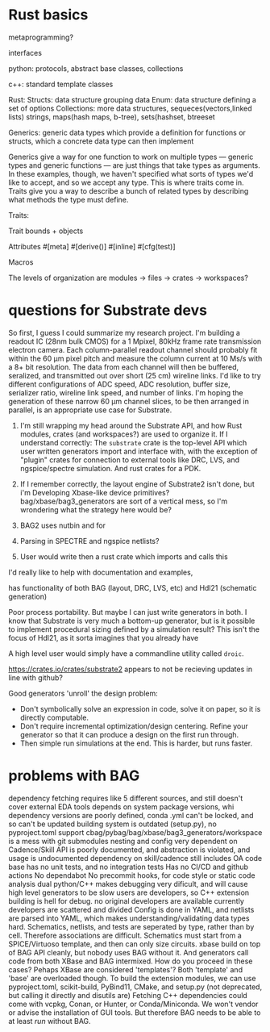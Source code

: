 # Rust basics

metaprogramming? 

interfaces

python: protocols, abstract base classes, collections

c++: standard template classes

Rust: 
Structs: data structure grouping data
Enum: data structure defining a set of options
Collections: more data structures, sequeces(vectors,linked lists) strings, maps(hash maps, b-tree), sets(hashset, btreeset

Generics: generic data types which provide a definition for functions or structs, which a concrete data type can then implement

Generics give a way for one function to work on multiple types — generic types and generic functions — are just things that take types as arguments. In these examples, though, we haven't specified what sorts of types we'd like to accept, and so we accept any type. This is where traits come in. Traits give you a way to describe a bunch of related types by describing what methods the type must define.

Traits: 

Trait bounds + objects

Attributes	#[meta]	#[derive()]	#[inline]	#[cfg(test)]

Macros


The levels of organization are modules -> files -> crates -> workspaces?


# questions for Substrate devs

So first, I guess I could summarize my research project. I'm building a readout IC (28nm bulk CMOS) for a 1 Mpixel, 80kHz frame rate transmission electron camera. Each column-parallel readout channel should probably fit within the 60 µm pixel pitch and measure the column current at 10 Ms/s with a 8+ bit resolution. The data from each channel will then be buffered, seralized, and transmitted out over short (25 cm) wireline links. I'd like to try different configurations of ADC speed, ADC resolution, buffer size, serializer ratio, wireline link speed, and number of links. I'm hoping the generation of these narrow 60 µm channel slices, to be then arranged in parallel, is an appropriate use case for Substrate.

1. I'm still wrapping my head around the Substrate API, and how Rust modules, crates (and workspaces?) are used to organize it. If I understand correctly: The `substrate` crate is the top-level API which user written generators import and interface with, with the exception of "plugin" crates for connection to external tools like DRC, LVS, and ngspice/spectre simulation. And rust crates for a PDK.

2. If I remember correctly, the layout engine of Substrate2 isn't done, but i'm Developing Xbase-like device primitives? bag/xbase/bag3_generators are sort of a vertical mess, so I'm wrondering what the strategy here would be?

3. BAG2 uses nutbin and for 

4. Parsing in SPECTRE and ngspice netlists?

5. User would write then a rust crate which imports and calls this 

I'd really like to help with documentation and examples,






    
has functionality of both BAG (layout, DRC, LVS, etc) and Hdl21 (schematic generation)

Poor process portability. But maybe I can just write generators in both.
I know that Substrate is very much a bottom-up generator, but is it possible to implement procedural sizing defined by a simulation result? This isn't the focus of Hdl21, as it sorta imagines that you already have

A high level user would simply have a commandline utility called `droic`.

https://crates.io/crates/substrate2 appears to not be recieving updates in line with github?

Good generators 'unroll' the design problem:
- Don't symbolically solve an expression in code, solve it on paper, so it is directly computable.
- Don't require incremental optimization/design centering. Refine your generator so that it can produce a design on the first run through.
- Then simple run simulations at the end. This is harder, but runs faster.



# problems with BAG

dependency fetching requires like 5 different sources, and still doesn't cover external EDA tools
depends on system package versions, whi
dependency versions are poorly defined, conda .yml can't be locked, and so can't be updated
building system is outdated (setup.py), no pyproject.toml support
cbag/pybag/bag/xbase/bag3_generators/workspace is a mess with git submodules nesting and config
very dependent on Cadence/Skill
API is poorly documented, and abstraction is violated, and 
usage is undocumented
dependency on skill/cadence
still includes OA code base
has no unit tests, and no integration tests
Has no CI/CD and github actions
No dependabot
No precommit hooks, for code style or static code analysis
dual python/C++ makes debugging very dificult, and will cause high level generators to be slow
users are developers, so C++ extension building is hell for debug.
no original developers are available
currently developers are scattered and divided
Config is done in YAML, and netlists are parsed into YAML, which makes understanding/validating data types hard.
Schematics, netlists, and tests are seperated by type, rather than by cell. Therefore associations are difficult.
Schematics must start from a SPICE/Virtuoso template, and then can only size circuits.
xbase build on top of BAG API cleanly, but nobody uses BAG without it. And generators call code from both XBase and BAG intermixed.
How do you proceed in these cases? Pehaps XBase are considered 'templates'? Both 'template' and 'base' are overloaded though.
To build the extension modules, we can use pyproject.toml, scikit-build, PyBind11, CMake, and setup.py (not deprecated, but calling it directly and disutils are)
Fetching C++ dependencies could come with vcpkg, Conan, or Hunter, or Conda/Miniconda.
We won't vendor or advise the installation of GUI tools. But therefore BAG needs to be able to at least *run* without BAG.
